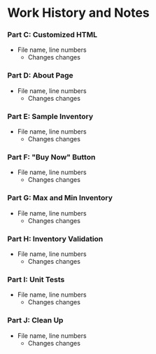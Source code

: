 <h1>Work History and Notes</h1>


<h3>Part C: Customized HTML</h3>
<ul>
    <li>File name, line numbers
        <ul><li>Changes changes</li></ul>
    </li>
</ul>

<h3>Part D: About Page</h3>
<ul>
    <li>File name, line numbers
        <ul><li>Changes changes</li></ul>
    </li>
</ul>

<h3>Part E: Sample Inventory</h3>
<ul>
    <li>File name, line numbers
        <ul><li>Changes changes</li></ul>
    </li>
</ul>

<h3>Part F: "Buy Now" Button</h3>
<ul>
    <li>File name, line numbers
        <ul><li>Changes changes</li></ul>
    </li>
</ul>

<h3>Part G: Max and Min Inventory</h3>
<ul>
    <li>File name, line numbers
        <ul><li>Changes changes</li></ul>
    </li>
</ul>

<h3>Part H: Inventory Validation</h3>
<ul>
    <li>File name, line numbers
        <ul><li>Changes changes</li></ul>
    </li>
</ul>

<h3>Part I: Unit Tests</h3>
<ul>
    <li>File name, line numbers
        <ul><li>Changes changes</li></ul>
    </li>
</ul>

<h3>Part J: Clean Up</h3>
<ul>
    <li>File name, line numbers
        <ul><li>Changes changes</li></ul>
    </li>
</ul>
